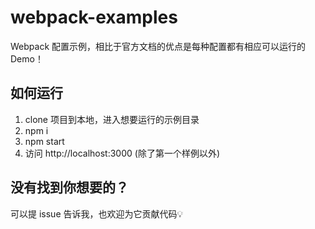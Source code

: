 # webpack-examples

Webpack 配置示例，相比于官方文档的优点是每种配置都有相应可以运行的 Demo！

## 如何运行

1. clone 项目到本地，进入想要运行的示例目录
2. npm i
3. npm start
4. 访问 http://localhost:3000 (除了第一个样例以外)

## 没有找到你想要的？

可以提 issue 告诉我，也欢迎为它贡献代码💡
